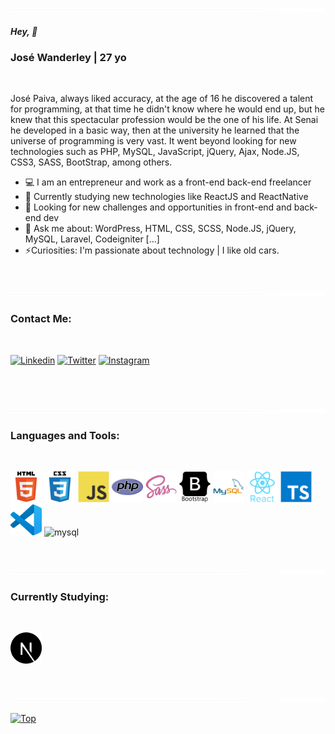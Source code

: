 <a name="top"></a>

[![------------------------------------](https://raw.githubusercontent.com/alanpatrickk/alanpatrickk/main/assets/gradient.png)](#top)

##### Hey, 👋
### José Wanderley | 27 yo ###

<br>

José Paiva, always liked accuracy, at the age of 16 he discovered a talent for programming, at that time he didn't know where he would end up, but he knew that this spectacular profession would be the one of his life. At Senai he developed in a basic way, then at the university he learned that the universe of programming is very vast. It went beyond looking for new technologies such as PHP, MySQL, JavaScript, jQuery, Ajax, Node.JS, CSS3, SASS, BootStrap, among others. 


- 💻 I am an entrepreneur and work as a front-end back-end freelancer
- 🚀 Currently studying new technologies like ReactJS and ReactNative
- 👯 Looking for new challenges and opportunities in front-end and back-end dev
- 💬 Ask me about: WordPress, HTML, CSS, SCSS, Node.JS, jQuery, MySQL, Laravel, Codeigniter [...]
- ⚡Curiosities: I'm passionate about technology | I like old cars.

<br>

[![------------------------------------](https://raw.githubusercontent.com/alanpatrickk/alanpatrickk/main/assets/gradient.png)](#contact)

### Contact Me: ###

<br>

[![Linkedin](https://img.shields.io/badge/-LinkedIn-0077B5?style=for-the-badge&labelColor=0077B5&logo=Linkedin&Color=FFFFFF)](https://www.linkedin.com/in/jos%C3%A9-wanderley-de-paiva-junior-33aa8516b/)
[![Twitter](https://img.shields.io/badge/-WhatsApp-128C7E?style=for-the-badge&labelColor=128C7E&logo=WhatsApp&logoColor=FFFFFF&Color=111111)](https://wa.me/5543984182151)
[![Instagram](https://img.shields.io/badge/-Instagram-C13584?style=for-the-badge&labelColor=C13584&logo=Instagram&logoColor=FFFFFF&Color=111111)](https://www.instagram.com/josewpaivajr/)

<br>

<br>

[![------------------------------------](https://raw.githubusercontent.com/alanpatrickk/alanpatrickk/main/assets/gradient.png)](#tools)

### Languages and Tools: ###

<br>

<p>
    <img src="https://raw.githubusercontent.com/devicons/devicon/master/icons/html5/html5-original-wordmark.svg" alt="html5" width="50" height="50">
    <img src="https://raw.githubusercontent.com/devicons/devicon/master/icons/css3/css3-original-wordmark.svg" alt="css3" width="50" height="50">
    <img src="https://raw.githubusercontent.com/devicons/devicon/master/icons/javascript/javascript-original.svg" alt="javascript" width="50" height="50">
    <img src="https://raw.githubusercontent.com/devicons/devicon/master/icons/php/php-original.svg" alt="php" width="50" height="50">
    <img src="https://raw.githubusercontent.com/devicons/devicon/master/icons/sass/sass-original.svg" alt="sass" width="50" height="50">
    <img src="https://raw.githubusercontent.com/devicons/devicon/master/icons/bootstrap/bootstrap-plain-wordmark.svg" alt="sass" width="50" height="50">
    <img src="https://raw.githubusercontent.com/devicons/devicon/master/icons/mysql/mysql-original-wordmark.svg" alt="mysql" width="50" height="50">
    <img src="https://raw.githubusercontent.com/devicons/devicon/master/icons/react/react-original-wordmark.svg" alt="react" width="50" height="50">
    <img src="https://raw.githubusercontent.com/devicons/devicon/master/icons/typescript/typescript-original.svg" alt="react" width="50" height="50">
    <img src="https://github.com/devicons/devicon/blob/master/icons/vscode/vscode-original.svg" alt="mysql" width="50" height="50">
    <img src="https://upload.wikimedia.org/wikipedia/commons/2/22/MacOS_logo_%282017%29.svg" alt="mysql" width="50" height="50">
</p>

<br>

[![------------------------------------](https://raw.githubusercontent.com/alanpatrickk/alanpatrickk/main/assets/gradient.png)](#study)

### Currently Studying: ###

<br>

<p>
    <img src="https://github.com/devicons/devicon/blob/master/icons/nextjs/nextjs-original.svg" alt="react" width="50" height="50">
</p>

<br>

[![------------------------------------](https://raw.githubusercontent.com/alanpatrickk/alanpatrickk/main/assets/gradient.png)](#bottom)

[![Top](https://img.shields.io/badge/%E2%AC%86%EF%B8%8F-Go%20to%20top-lightgrey)](#top)
